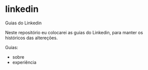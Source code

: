 # linkedin
Guias do Linkedin

Neste repositório eu colocarei as guias do Linkedin, para manter os históricos das altereções.

Guias:
- sobre
- experiência
